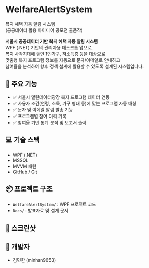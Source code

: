 # WelfareAlertSystem

복지 혜택 자동 알림 시스템  
(공공데이터 활용 아이디어 공모전 출품작)

**서울시 공공데이터 기반 복지 혜택 자동 알림 시스템**  
WPF (.NET) 기반의 관리자용 데스크톱 앱으로,  
복지 사각지대에 놓인 1인가구, 저소득층 등을 대상으로  
맞춤형 복지 프로그램 정보를 자동으로 문자/이메일로 안내하고  
참여율을 분석하여 향후 정책 설계에 활용할 수 있도록 설계된 시스템입니다.


## 🧩 주요 기능
- ✅ 서울시 열린데이터광장 복지 프로그램 데이터 연동
- ✅ 사용자 조건(연령, 소득, 가구 형태 등)에 맞는 프로그램 자동 매칭
- ✅ 문자 및 이메일 알림 발송 기능
- ✅ 프로그램별 참여 이력 기록
- ✅ 참여율 기반 통계 분석 및 보고서 출력

## 💻 기술 스택
- WPF (.NET)
- MSSQL
- MVVM 패턴
- GitHub / Git

## 📦 프로젝트 구조
- `WelfareAlertSystem/` : WPF 프로젝트 코드
- `Docs/` : 발표자료 및 설계 문서

## 📸 스크린샷
> 

## 👤 개발자
- 김민한 (minhan9653)

